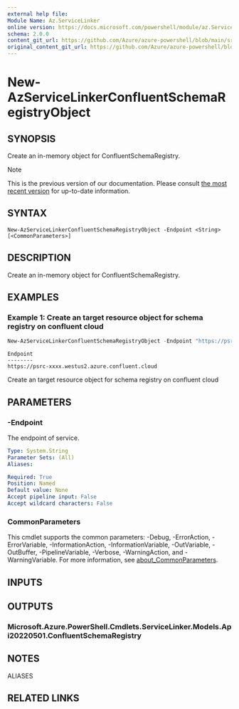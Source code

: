 ```yaml
---
external help file: 
Module Name: Az.ServiceLinker
online version: https://docs.microsoft.com/powershell/module/az.ServiceLinker/new-azservicelinkerconfluentschemaregistryobject
schema: 2.0.0
content_git_url: https://github.com/Azure/azure-powershell/blob/main/src/ServiceLinker/help/New-AzServiceLinkerConfluentSchemaRegistryObject.md
original_content_git_url: https://github.com/Azure/azure-powershell/blob/main/src/ServiceLinker/help/New-AzServiceLinkerConfluentSchemaRegistryObject.md
---
```


# New-AzServiceLinkerConfluentSchemaRegistryObject

## SYNOPSIS
Create an in-memory object for ConfluentSchemaRegistry.

> [!NOTE]
>This is the previous version of our documentation. Please consult [the most recent version](/powershell/module/az.servicelinker/new-azservicelinkerconfluentschemaregistryobject) for up-to-date information.

## SYNTAX

```
New-AzServiceLinkerConfluentSchemaRegistryObject -Endpoint <String> [<CommonParameters>]
```

## DESCRIPTION
Create an in-memory object for ConfluentSchemaRegistry.

## EXAMPLES

### Example 1: Create an target resource object for schema registry on confluent cloud
```powershell
New-AzServiceLinkerConfluentSchemaRegistryObject -Endpoint "https://psrc-xxxx.westus2.azure.confluent.cloud"
```

```output
Endpoint
--------
https://psrc-xxxx.westus2.azure.confluent.cloud
```

Create an target resource object for schema registry on confluent cloud

## PARAMETERS

### -Endpoint
The endpoint of service.

```yaml
Type: System.String
Parameter Sets: (All)
Aliases:

Required: True
Position: Named
Default value: None
Accept pipeline input: False
Accept wildcard characters: False
```

### CommonParameters
This cmdlet supports the common parameters: -Debug, -ErrorAction, -ErrorVariable, -InformationAction, -InformationVariable, -OutVariable, -OutBuffer, -PipelineVariable, -Verbose, -WarningAction, and -WarningVariable. For more information, see [about_CommonParameters](http://go.microsoft.com/fwlink/?LinkID=113216).

## INPUTS

## OUTPUTS

### Microsoft.Azure.PowerShell.Cmdlets.ServiceLinker.Models.Api20220501.ConfluentSchemaRegistry

## NOTES

ALIASES

## RELATED LINKS


